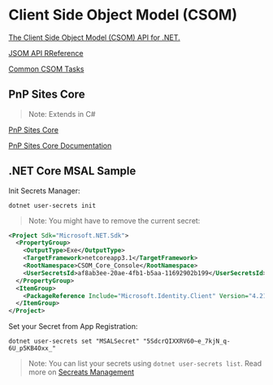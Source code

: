 # Client Side Object Model (CSOM)

[The Client Side Object Model (CSOM) API for .NET.](<https://docs.microsoft.com/en-us/previous-versions/office/sharepoint-csom/jj193041(v=office.15)>)

[JSOM API RReference](<https://docs.microsoft.com/en-us/previous-versions/office/sharepoint-visio/jj193034(v=office.15)>)

[Common CSOM Tasks](<https://docs.microsoft.com/en-us/previous-versions/office/developer/sharepoint-2010/ee537013(v=office.14)>)

## PnP Sites Core

> Note: Extends in C#

[PnP Sites Core](https://github.com/SharePoint/PnP-Sites-Core)

[PnP Sites Core Documentation](https://github.com/SharePoint/PnP-Sites-Core/blob/master/Core/README.md)

## .NET Core MSAL Sample

Init Secrets Manager:

```
dotnet user-secrets init
```

> Note: You might have to remove the current secret:

```xml
<Project Sdk="Microsoft.NET.Sdk">
  <PropertyGroup>
    <OutputType>Exe</OutputType>
    <TargetFramework>netcoreapp3.1</TargetFramework>
    <RootNamespace>CSOM_Core_Console</RootNamespace>
    <UserSecretsId>af8ab3ee-20ae-4fb1-b5aa-11692902b199</UserSecretsId>
  </PropertyGroup>
  <ItemGroup>
    <PackageReference Include="Microsoft.Identity.Client" Version="4.21.1" />
  </ItemGroup>
</Project>
```

Set your Secret from App Registration:

```
dotnet user-secrets set "MSALSecret" "5SdcrQIXXRV60~e_7kjN_q-6U_p5KB4Oxx_"
```

> Note: You can list your secrets using `dotnet user-secrets list`. Read more on [Secreats Management](https://docs.microsoft.com/en-us/aspnet/core/security/app-secrets?view=aspnetcore-3.1&tabs=windows)
